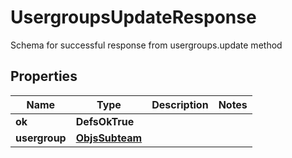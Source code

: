 

# UsergroupsUpdateResponse

Schema for successful response from usergroups.update method

## Properties

| Name | Type | Description | Notes |
|------------ | ------------- | ------------- | -------------|
|**ok** | **DefsOkTrue** |  |  |
|**usergroup** | [**ObjsSubteam**](ObjsSubteam.md) |  |  |



